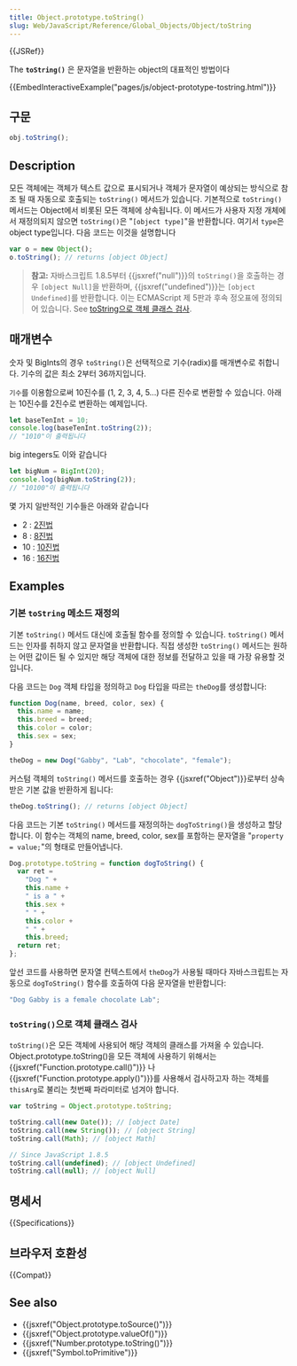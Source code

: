 ```yaml
---
title: Object.prototype.toString()
slug: Web/JavaScript/Reference/Global_Objects/Object/toString
---
```


{{JSRef}}

The **`toString()`** 은 문자열을 반환하는 object의 대표적인 방법이다

{{EmbedInteractiveExample("pages/js/object-prototype-tostring.html")}}

## 구문

```js
obj.toString();
```

## Description

모든 객체에는 객체가 텍스트 값으로 표시되거나 객체가 문자열이 예상되는 방식으로 참조 될 때 자동으로 호출되는 `toString()` 메서드가 있습니다. 기본적으로 `toString()` 메서드는 Object에서 비롯된 모든 객체에 상속됩니다. 이 메서드가 사용자 지정 개체에서 재정의되지 않으면 `toString()`은 "`[object type]`"을 반환합니다. 여기서 `type`은 object type입니다. 다음 코드는 이것을 설명합니다

```js
var o = new Object();
o.toString(); // returns [object Object]
```

> **참고:** 자바스크립트 1.8.5부터 {{jsxref("null")}}의 `toString()`을 호출하는 경우 `[object Null]`을 반환하며, {{jsxref("undefined")}}는 `[object Undefined]`를 반환합니다. 이는 ECMAScript 제 5판과 후속 정오표에 정의되어 있습니다. See [toString으로 객체 클래스 검사](#tostring으로_객체_클래스_검사).

## 매개변수

숫자 및 BigInts의 경우 `toString()`은 선택적으로 기수(radix)를 매개변수로 취합니다. 기수의 값은 최소 2부터 36까지입니다.

`기수`를 이용함으로써 10진수를 (1, 2, 3, 4, 5...) 다른 진수로 변환할 수 있습니다. 아래는 10진수를 2진수로 변환하는 예제입니다.

```js
let baseTenInt = 10;
console.log(baseTenInt.toString(2));
// "1010"이 출력됩니다
```

big integers도 이와 같습니다

```js
let bigNum = BigInt(20);
console.log(bigNum.toString(2));
// "10100"이 출력됩니다
```

몇 가지 일반적인 기수들은 아래와 같습니다

- 2 : [2진법](https://ko.wikipedia.org/wiki/%EC%9D%B4%EC%A7%84%EB%B2%95)
- 8 : [8진법](https://ko.wikipedia.org/wiki/%ED%8C%94%EC%A7%84%EB%B2%95)
- 10 : [10진법](https://ko.wikipedia.org/wiki/%EC%8B%AD%EC%A7%84%EB%B2%95)
- 16 : [16진법](https://ko.wikipedia.org/wiki/%EC%8B%AD%EC%9C%A1%EC%A7%84%EB%B2%95)

## Examples

### 기본 `toString` 메소드 재정의

기본 `toString()` 메서드 대신에 호출될 함수를 정의할 수 있습니다. `toString()` 메서드는 인자를 취하지 않고 문자열을 반환합니다. 직접 생성한 `toString()` 메서드는 원하는 어떤 값이든 될 수 있지만 해당 객체에 대한 정보를 전달하고 있을 때 가장 유용할 것입니다.

다음 코드는 `Dog` 객체 타입을 정의하고 `Dog` 타입을 따르는 `theDog`를 생성합니다:

```js
function Dog(name, breed, color, sex) {
  this.name = name;
  this.breed = breed;
  this.color = color;
  this.sex = sex;
}

theDog = new Dog("Gabby", "Lab", "chocolate", "female");
```

커스텀 객체의 `toString()` 메서드를 호출하는 경우 {{jsxref("Object")}}로부터 상속받은 기본 값을 반환하게 됩니다:

```js
theDog.toString(); // returns [object Object]
```

다음 코드는 기본 `toString()` 메서드를 재정의하는 `dogToString()`을 생성하고 할당합니다. 이 함수는 객체의 name, breed, color, sex를 포함하는 문자열을 "`property = value;`"의 형태로 만들어냅니다.

```js
Dog.prototype.toString = function dogToString() {
  var ret =
    "Dog " +
    this.name +
    " is a " +
    this.sex +
    " " +
    this.color +
    " " +
    this.breed;
  return ret;
};
```

앞선 코드를 사용하면 문자열 컨텍스트에서 `theDog`가 사용될 때마다 자바스크립트는 자동으로 `dogToString()` 함수를 호출하여 다음 문자열을 반환합니다:

```js
"Dog Gabby is a female chocolate Lab";
```

### `toString()`으로 객체 클래스 검사

`toString()`은 모든 객체에 사용되어 해당 객체의 클래스를 가져올 수 있습니다. Object.prototype.toString()을 모든 객체에 사용하기 위해서는 {{jsxref("Function.prototype.call()")}} 나 {{jsxref("Function.prototype.apply()")}}를 사용해서 검사하고자 하는 객체를 `thisArg`로 불리는 첫번째 파라미터로 넘겨야 합니다.

```js
var toString = Object.prototype.toString;

toString.call(new Date()); // [object Date]
toString.call(new String()); // [object String]
toString.call(Math); // [object Math]

// Since JavaScript 1.8.5
toString.call(undefined); // [object Undefined]
toString.call(null); // [object Null]
```

## 명세서

{{Specifications}}

## 브라우저 호환성

{{Compat}}

## See also

- {{jsxref("Object.prototype.toSource()")}}
- {{jsxref("Object.prototype.valueOf()")}}
- {{jsxref("Number.prototype.toString()")}}
- {{jsxref("Symbol.toPrimitive")}}

